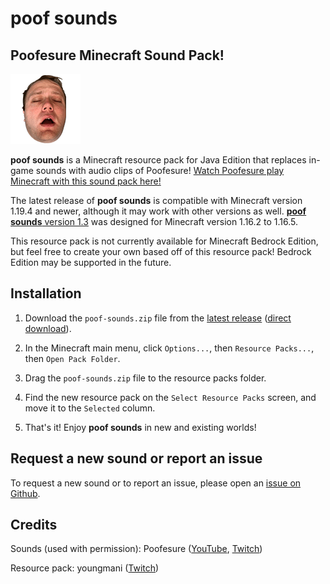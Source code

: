 # poof sounds
## Poofesure Minecraft Sound Pack!
![icon](pack.png)

**poof sounds** is a Minecraft resource pack for Java Edition that replaces in-game sounds with audio clips of Poofesure! [Watch Poofesure play Minecraft with this sound pack here!](https://www.youtube.com/watch?v=0h4PMg7i348)

The latest release of **poof sounds** is compatible with Minecraft version 1.19.4 and newer, although it may work with other versions as well. [**poof sounds** version 1.3](https://github.com/youngmani/poof-sounds/releases/tag/v1.3.0) was designed for Minecraft version 1.16.2 to 1.16.5.

This resource pack is not currently available for Minecraft Bedrock Edition, but feel free to create your own based off of this resource pack! Bedrock Edition may be supported in the future. 

## Installation

1. Download the `poof-sounds.zip` file from the [latest release](https://github.com/youngmani/poof-sounds/releases/latest) ([direct download](https://github.com/youngmani/poof-sounds/releases/latest/download/poof-sounds.zip)).

2. In the Minecraft main menu, click `Options...`, then `Resource Packs...`, then `Open Pack Folder`.

3. Drag the `poof-sounds.zip` file to the resource packs folder.

4. Find the new resource pack on the `Select Resource Packs` screen, and move it to the `Selected` column.

5. That's it! Enjoy **poof sounds** in new and existing worlds!

## Request a new sound or report an issue

To request a new sound or to report an issue, please open an [issue on Github](https://github.com/youngmani/poof-sounds/issues/new/choose).

## Credits

Sounds (used with permission): Poofesure ([YouTube](https://www.youtube.com/c/Poofesure), [Twitch](https://www.twitch.tv/poofesure))

Resource pack: youngmani ([Twitch](https://www.twitch.tv/youngmani))
